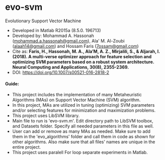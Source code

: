 # evo-svm
Evolutionary Support Vector Machine

* Developed in Matlab R2015a  (8.5.0. 196713)
* Developed by: Mohammad A. Hassonah (mohammad.a.hassonah@gmail.com), Ala' M. Al-Zoubi (alaah14@gmail.com) and Hossam Faris (7ossam@gmail.com)
* Cite as: **Faris, H., Hassonah, M. A., Ala’M, A. Z., Mirjalili, S., & Aljarah, I. (2018). A multi-verse optimizer approach for feature selection and optimizing SVM parameters based on a robust system architecture. Neural Computing and Applications, 30(8), 2355-2369.** 
* DOI: https://doi.org/10.1007/s00521-016-2818-2

#### Guide:
* This project includes the implementation of many Metaheuristic Algorithms (MAs) on Support Vector Machine (SVM) algorithm.
* In this project, MAs are utilized in tuning (optimizing) SVM parameters and/or selecting features for minimization and maximization problems.
* This project uses LibSVM library.
* Main file to run is 'evo-svm.m'. Edit directory path to LibSVM toolbox, and Datasets folder. Specify all needed parameters in this file as well.
* User can add or remove as many MAs as needed. Make sure to add them in the 'evo_algorithms' folder and call them in code as shown for other algorithms. Also make sure that all files' names are unique in the entire project.
* This project uses paralell For loop separate experiments in Matlab. 
